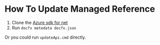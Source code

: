 # How To Update Managed Reference

1. Clone the [Azure sdk for net](https://github.com/Azure/azure-sdk-for-net.git)
2. Run `docfx metedata docfx.json`

Or you could run `updateApi.cmd` directly.